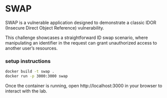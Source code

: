 # SWAP
SWAP is a vulnerable application designed to demonstrate a classic IDOR (Insecure Direct Object Reference) vulnerability.

This challenge showcases a straightforward ID swap scenario, where manipulating an identifier in the request can grant unauthorized access to another user’s resources.

### setup instructions
```bash
docker build -t swap .
docker run -p 3000:3000 swap
```
Once the container is running, open http://localhost:3000 in your browser to interact with the lab.